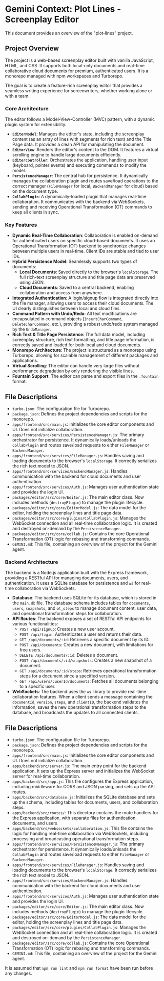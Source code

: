 # Gemini Context: Plot Lines - Screenplay Editor

This document provides an overview of the "plot-lines" project.

## Project Overview

The project is a web-based screenplay editor built with vanilla JavaScript, HTML, and CSS. It supports both local-only documents and real-time collaborative cloud documents for premium, authenticated users. It is a monorepo managed with npm workspaces and Turborepo.

The goal is to create a feature-rich screenplay editor that provides a seamless writing experience for screenwriters, whether working alone or with a team.

### Core Architecture

The editor follows a Model-View-Controller (MVC) pattern, with a dynamic plugin system for extensibility.

- **`EditorModel`**: Manages the editor's state, including the screenplay content (as an array of lines with segments for rich text) and the Title Page data. It provides a clean API for manipulating the document.
- **`EditorView`**: Renders the editor's content to the DOM. It features a virtual scrolling engine to handle large documents efficiently.
- **`EditorController`**: Orchestrates the application, handling user input (keyboard, pointer events) and executing commands to modify the model.
- **`PersistenceManager`**: The central hub for persistence. It dynamically manages the collaboration plugin and routes save/load operations to the correct manager (`FileManager` for local, `BackendManager` for cloud) based on the document type.
- **`CollabPlugin`**: A dynamically-loaded plugin that manages real-time collaboration. It communicates with the backend via WebSockets, sending and receiving Operational Transformation (OT) commands to keep all clients in sync.

### Key Features

- **Dynamic Real-Time Collaboration**: Collaboration is enabled on-demand for authenticated users on specific cloud-based documents. It uses an Operational Transformation (OT) backend to synchronize changes between multiple users in real-time. Client IDs are stable and tied to user IDs.
- **Hybrid Persistence Model**: Seamlessly supports two types of documents:
  - **Local Documents**: Saved directly to the browser's `localStorage`. The full rich-text screenplay structure and title page data are preserved using JSON.
  - **Cloud Documents**: Saved to a central backend, enabling collaboration and access from anywhere.
- **Integrated Authentication**: A login/signup flow is integrated directly into the file manager, allowing users to access their cloud documents. The UI clearly distinguishes between local and cloud files.
- **Command Pattern with Undo/Redo**: All text modifications are encapsulated in command objects (`InsertCharCommand`, `DeleteCharCommand`, etc.), providing a robust undo/redo system managed by the `UndoManager`.
- **Rich Text & Title Page Persistence**: The full data model, including screenplay structure, rich text formatting, and title page information, is correctly saved and loaded for both local and cloud documents.
- **Monorepo Architecture**: The project is structured as a monorepo using Turborepo, allowing for scalable management of different packages and applications.
- **Virtual Scrolling**: The editor can handle very large files without performance degradation by only rendering the visible lines.
- **Fountain Support**: The editor can parse and export files in the `.fountain` format.

## File Descriptions

- `turbo.json`: The configuration file for Turborepo.
- `package.json`: Defines the project dependencies and scripts for the monorepo.
- `apps/frontend/src/main.js`: Initializes the core editor components and UI. Does not initialize collaboration.
- `apps/frontend/src/services/PersistenceManager.js`: The primary orchestrator for persistence. It dynamically loads/unloads the `CollabPlugin` and routes save/load requests to either `FileManager` or `BackendManager`.
- `apps/frontend/src/services/FileManager.js`: Handles saving and loading documents to the browser's `localStorage`. It correctly serializes the rich text model to JSON.
- `apps/frontend/src/services/BackendManager.js`: Handles communication with the backend for cloud documents and user authentication.
- `apps/frontend/src/services/Auth.js`: Manages user authentication state and provides the login UI.
- `packages/editor/src/core/Editor.js`: The main editor class. Now includes methods (`destroyPlugin`) to manage the plugin lifecycle.
- `packages/editor/src/core/EditorModel.js`: The data model for the editor, holding the screenplay lines and title page data.
- `packages/editor/src/core/plugins/CollabPlugin.js`: Manages the WebSocket connection and all real-time collaboration logic. It is created and destroyed on-demand by the `PersistenceManager`.
- `packages/editor/src/core/collab.js`: Contains the core Operational Transformation (OT) logic for rebasing and transforming commands.
- `GEMINI.md`: This file, containing an overview of the project for the Gemini agent.

### Backend Architecture

The backend is a Node.js application built with the Express framework, providing a RESTful API for managing documents, users, and authentication. It uses a SQLite database for persistence and `ws` for real-time collaboration via WebSockets.

- **Database**: The backend uses SQLite for its database, which is stored in the `main.db` file. The database schema includes tables for `documents`, `users`, `snapshots`, and `ot_steps` to manage document content, user data, and operational transformation steps for collaboration.
- **API Routes**: The backend exposes a set of RESTful API endpoints for various functionalities:
  - `POST /api/signup`: Creates a new user account.
  - `POST /api/login`: Authenticates a user and returns their data.
  - `GET /api/documents/:id`: Retrieves a specific document by its ID.
  - `POST /api/documents`: Creates a new document, with limitations for free users.
  - `DELETE /api/documents/:id`: Deletes a document.
  - `POST /api/documents/:id/snapshots`: Creates a new snapshot of a document.
  - `GET /api/documents/:id/steps`: Retrieves operational transformation steps for a document since a specified version.
  - `GET /api/users/:userId/documents`: Fetches all documents belonging to a specific user.
- **WebSockets**: The backend uses the `ws` library to provide real-time collaboration features. When a client sends a message containing the `documentId`, `version`, `steps`, and `clientID`, the backend validates the information, saves the new operational transformation steps to the database, and broadcasts the updates to all connected clients.

## File Descriptions

- `turbo.json`: The configuration file for Turborepo.
- `package.json`: Defines the project dependencies and scripts for the monorepo.
- `apps/frontend/src/main.js`: Initializes the core editor components and UI. Does not initialize collaboration.
- `apps/backend/src/server.js`: The main entry point for the backend application. It sets up the Express server and initializes the WebSocket server for real-time collaboration.
- `apps/backend/src/app.js`: This file configures the Express application, including middleware for CORS and JSON parsing, and sets up the API routes.
- `apps/backend/src/database.js`: Initializes the SQLite database and sets up the schema, including tables for documents, users, and collaboration steps.
- `apps/backend/src/routes/`: This directory contains the route handlers for the Express application, with separate files for authentication, documents, and users.
- `apps/backend/src/websockets/collaboration.js`: This file contains the logic for handling real-time collaboration via WebSockets, including processing and broadcasting operational transformation steps.
- `apps/frontend/src/services/PersistenceManager.js`: The primary orchestrator for persistence. It dynamically loads/unloads the `CollabPlugin` and routes save/load requests to either `FileManager` or `BackendManager`.
- `apps/frontend/src/services/FileManager.js`: Handles saving and loading documents to the browser's `localStorage`. It correctly serializes the rich text model to JSON.
- `apps/frontend/src/services/BackendManager.js`: Handles communication with the backend for cloud documents and user authentication.
- `apps/frontend/src/services/Auth.js`: Manages user authentication state and provides the login UI.
- `packages/editor/src/core/Editor.js`: The main editor class. Now includes methods (`destroyPlugin`) to manage the plugin lifecycle.
- `packages/editor/src/core/EditorModel.js`: The data model for the editor, holding the screenplay lines and title page data.
- `packages/editor/src/core/plugins/CollabPlugin.js`: Manages the WebSocket connection and all real-time collaboration logic. It is created and destroyed on-demand by the `PersistenceManager`.
- `packages/editor/src/core/collab.js`: Contains the core Operational Transformation (OT) logic for rebasing and transforming commands.
- `GEMINI.md`: This file, containing an overview of the project for the Gemini agent.

It is assumed that `npm run lint` and `npm run format` have been run before any changes.
